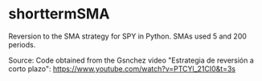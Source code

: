 # shorttermSMA
Reversion to the SMA strategy for SPY in Python. SMAs used 5 and 200 periods.

Source: Code obtained from the Gsnchez video "Estrategia de reversión a corto plazo": https://www.youtube.com/watch?v=PTCYl_21CI0&t=3s
